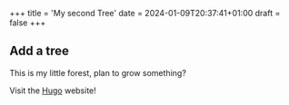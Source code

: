 +++
title = 'My second Tree'
date = 2024-01-09T20:37:41+01:00
draft = false
+++

## Add a tree


This is my little forest, plan to grow something?

Visit the [Hugo](https://gohugo.io) website!
